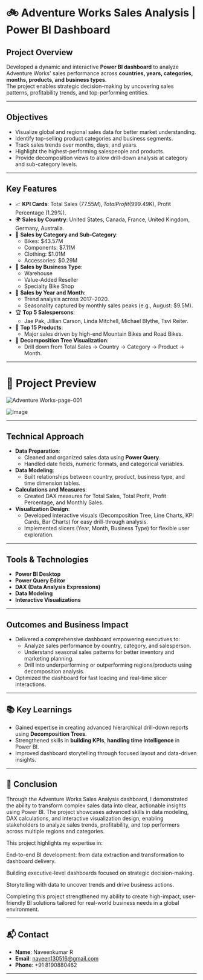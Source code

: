 # 🚲 Adventure Works Sales Analysis | Power BI Dashboard

## Project Overview
Developed a dynamic and interactive **Power BI dashboard** to analyze Adventure Works' sales performance across **countries, years, categories, months, products, and business types**.  
The project enables strategic decision-making by uncovering sales patterns, profitability trends, and top-performing entities.

---

## Objectives
- Visualize global and regional sales data for better market understanding.
- Identify top-selling product categories and business segments.
- Track sales trends over months, days, and years.
- Highlight the highest-performing salespeople and products.
- Provide decomposition views to allow drill-down analysis at category and sub-category levels.

---

## Key Features
- 📈 **KPI Cards**: Total Sales ($77.55M), Total Profit ($999.49K), Profit Percentage (1.29%).
- 🌍 **Sales by Country**: United States, Canada, France, United Kingdom, Germany, Australia.
- 🚴 **Sales by Category and Sub-Category**:
  - Bikes: $43.57M
  - Components: $7.11M
  - Clothing: $1.01M
  - Accessories: $0.29M
- 🏢 **Sales by Business Type**:
  - Warehouse
  - Value-Added Reseller
  - Specialty Bike Shop
- 📅 **Sales by Year and Month**:
  - Trend analysis across 2017–2020.
  - Seasonality captured by monthly sales peaks (e.g., August: $9.5M).
- 🏆 **Top 5 Salespersons**:
  - Jae Pak, Jillian Carson, Linda Mitchell, Michael Blythe, Tsvi Reiter.
- 🌟 **Top 15 Products**:
  - Major sales driven by high-end Mountain Bikes and Road Bikes.
- 🧩 **Decomposition Tree Visualization**:
  - Drill down from Total Sales → Country → Category → Product → Month.

---

# 🚀 Project Preview

![Adventure Works-page-001](https://github.com/user-attachments/assets/2afee608-a924-4e7d-bda7-7e46ab62c2f8)

![Image](https://github.com/user-attachments/assets/2a270c69-6f12-4858-8211-0f3106e97448)

---

## Technical Approach
- **Data Preparation**:
  - Cleaned and organized sales data using **Power Query**.
  - Handled date fields, numeric formats, and categorical variables.
- **Data Modeling**:
  - Built relationships between country, product, business type, and time dimension tables.
- **Calculations and Measures**:
  - Created DAX measures for Total Sales, Total Profit, Profit Percentage, and Monthly Sales.
- **Visualization Design**:
  - Developed interactive visuals (Decomposition Tree, Line Charts, KPI Cards, Bar Charts) for easy drill-through analysis.
  - Implemented slicers (Year, Month, Business Type) for flexible user exploration.

---

## Tools & Technologies
- **Power BI Desktop**
- **Power Query Editor**
- **DAX (Data Analysis Expressions)**
- **Data Modeling**
- **Interactive Visualizations**

---

## Outcomes and Business Impact
- Delivered a comprehensive dashboard empowering executives to:
  - Analyze sales performance by country, category, and salesperson.
  - Understand seasonal sales patterns for better inventory and marketing planning.
  - Drill into underperforming or outperforming regions/products using decomposition analysis.
- Optimized the dashboard for fast loading and real-time slicer interactions.

---

## 📚 Key Learnings
- Gained expertise in creating advanced hierarchical drill-down reports using **Decomposition Trees**.
- Strengthened skills in **building KPIs**, **handling time intelligence** in Power BI.
- Improved dashboard storytelling through focused layout and data-driven insights.

---

## 📌 Conclusion
Through the Adventure Works Sales Analysis dashboard, I demonstrated the ability to transform complex sales data into clear, actionable insights using Power BI.
The project showcases advanced skills in data modeling, DAX calculations, and interactive visualization design, enabling stakeholders to analyze sales trends, profitability, and top performers across multiple regions and categories.

This project highlights my expertise in:

End-to-end BI development: from data extraction and transformation to dashboard delivery.

Building executive-level dashboards focused on strategic decision-making.

Storytelling with data to uncover trends and drive business actions.

Completing this project strengthened my ability to create high-impact, user-friendly BI solutions tailored for real-world business needs in a global environment.

---

## 📬 Contact
- **Name**: Naveenkumar R
- **Email**: naveen130516@gmail.com
- **Phone**: +91 8190880462

---
